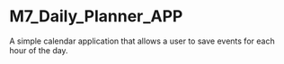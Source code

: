 # M7_Daily_Planner_APP
A simple calendar application that allows a user to save events for each hour of the day.
